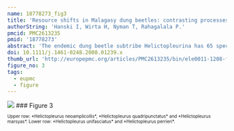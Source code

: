 ```yaml
---
name: 18778273_fig3
title: 'Resource shifts in Malagasy dung beetles: contrasting processes revealed by dissimilar spatial genetic patterns.'
authorString: 'Hanski I, Wirta H, Nyman T, Rahagalala P.'
pmcid: PMC2613235
pmid: '18778273'
abstract: 'The endemic dung beetle subtribe Helictopleurina has 65 species mostly in wet forests in eastern Madagascar. There are no extant native ungulates in Madagascar, but three Helictopleurus species have shifted to the introduced cattle dung in open habitats in the past 1500 years. Helictopleurus neoamplicollis and Helictopleurus marsyas exhibit very limited cytochrome oxidase subunit 1 haplotype diversity and a single haplotype is present across Madagascar, suggesting that these species shifted to cattle dung in a small region followed by rapid range expansion. In contrast, patterns of molecular diversity in Helictopleurus quadripunctatus indicate a gradual diet shift across most of southern Madagascar, consistent with somewhat broader diet in this species. The three cattle dung-using Helictopleurus species have significantly greater geographical ranges than the forest-dwelling species, apparently because the shift to the currently very abundant new resource relaxed interspecific competition that hinders range expansion in the forest species.'
doi: 10.1111/j.1461-0248.2008.01239.x
thumb_url: 'http://europepmc.org/articles/PMC2613235/bin/ele0011-1208-f3.gif'
figure_no: 3
tags:
  - eupmc
  - figure
---
```

<img src='http://europepmc.org/articles/PMC2613235/bin/ele0011-1208-f3.jpg' style='max-height: 300px'>
### Figure 3
<p style='font-size: 10px;'>Upper row: *Helictopleurus neoamplicollis*, *Helictopleurus quadripunctatus* and *Helictopleurus marsyas*. Lower row: *Helictopleurus unifasciatus* and *Helictopleurus perrieri*.</p>